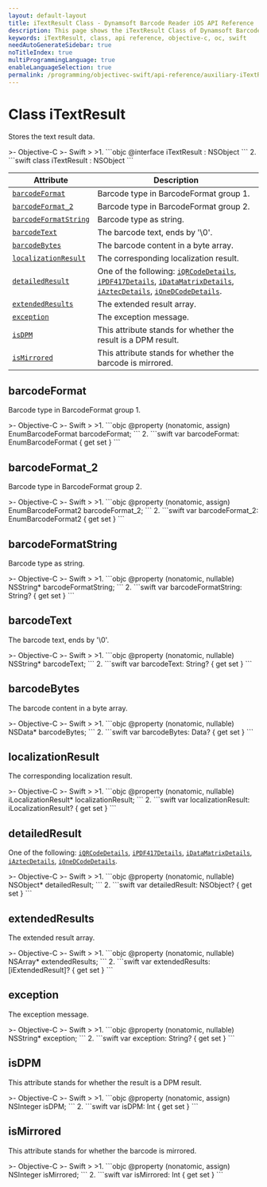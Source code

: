 ```yaml
---
layout: default-layout
title: iTextResult Class - Dynamsoft Barcode Reader iOS API Reference
description: This page shows the iTextResult Class of Dynamsoft Barcode Reader for iOS SDK.
keywords: iTextResult, class, api reference, objective-c, oc, swift
needAutoGenerateSidebar: true
noTitleIndex: true
multiProgrammingLanguage: true
enableLanguageSelection: true
permalink: /programming/objectivec-swift/api-reference/auxiliary-iTextResult-v9.6.20.html
---
```


# Class iTextResult

Stores the text result data.

<div class="sample-code-prefix"></div>
>- Objective-C
>- Swift
>
>1. 
```objc
@interface iTextResult : NSObject
```
2. 
```swift
class iTextResult : NSObject
```

| Attribute | Description |
|-----------| ----------- |
| [`barcodeFormat`](#barcodeformat) | Barcode type in BarcodeFormat group 1. |
| [`barcodeFormat_2`](#barcodeformat_2) | Barcode type in BarcodeFormat group 2. |
| [`barcodeFormatString`](#barcodeformatstring) | Barcode type as string. |
| [`barcodeText`](#barcodetext) | The barcode text, ends by '\0'. |
| [`barcodeBytes`](#barcodebytes) | The barcode content in a byte array. |
| [`localizationResult`](#localizationresult) | The corresponding localization result. |
| [`detailedResult`](#detailedresult) | One of the following: [`iQRCodeDetails`](auxiliary-iQRCodeDetails.md), [`iPDF417Details`](auxiliary-iPDF417Details.md), [`iDataMatrixDetails`](auxiliary-iDataMatrixDetails.md), [`iAztecDetails`](auxiliary-iAztecDetails.md), [`iOneDCodeDetails`](auxiliary-iOneDCodeDetails.md). |
| [`extendedResults`](#extendedresults) | The extended result array. |
| [`exception`](#exception) | The exception message. |
| [`isDPM`](#isdpm) | This attribute stands for whether the result is a DPM result. |
| [`isMirrored`](#ismirrored) | This attribute stands for whether the barcode is mirrored. |

## barcodeFormat

Barcode type in BarcodeFormat group 1.

<div class="sample-code-prefix"></div>
>- Objective-C
>- Swift
>
>1. 
```objc
@property (nonatomic, assign) EnumBarcodeFormat barcodeFormat;
```
2. 
```swift
var barcodeFormat: EnumBarcodeFormat { get set }
```

## barcodeFormat_2

Barcode type in BarcodeFormat group 2.

<div class="sample-code-prefix"></div>
>- Objective-C
>- Swift
>
>1. 
```objc
@property (nonatomic, assign) EnumBarcodeFormat2 barcodeFormat_2;
```
2. 
```swift
var barcodeFormat_2: EnumBarcodeFormat2 { get set }
```

## barcodeFormatString

Barcode type as string.

<div class="sample-code-prefix"></div>
>- Objective-C
>- Swift
>
>1. 
```objc
@property (nonatomic, nullable) NSString* barcodeFormatString;
```
2. 
```swift
var barcodeFormatString: String? { get set }
```

## barcodeText

The barcode text, ends by '\0'.

<div class="sample-code-prefix"></div>
>- Objective-C
>- Swift
>
>1. 
```objc
@property (nonatomic, nullable) NSString* barcodeText;
```
2. 
```swift
var barcodeText: String? { get set }
```

## barcodeBytes

The barcode content in a byte array.

<div class="sample-code-prefix"></div>
>- Objective-C
>- Swift
>
>1. 
```objc
@property (nonatomic, nullable) NSData* barcodeBytes;
```
2. 
```swift
var barcodeBytes: Data? { get set }
```

## localizationResult

The corresponding localization result.

<div class="sample-code-prefix"></div>
>- Objective-C
>- Swift
>
>1. 
```objc
@property (nonatomic, nullable) iLocalizationResult* localizationResult;
```
2. 
```swift
var localizationResult: iLocalizationResult? { get set }
```

## detailedResult

One of the following: [`iQRCodeDetails`](auxiliary-iQRCodeDetails.md), [`iPDF417Details`](auxiliary-iPDF417Details.md), [`iDataMatrixDetails`](auxiliary-iDataMatrixDetails.md), [`iAztecDetails`](auxiliary-iAztecDetails.md), [`iOneDCodeDetails`](auxiliary-iOneDCodeDetails.md).

<div class="sample-code-prefix"></div>
>- Objective-C
>- Swift
>
>1. 
```objc
@property (nonatomic, nullable) NSObject* detailedResult;
```
2. 
```swift
var detailedResult: NSObject? { get set }
```

## extendedResults

The extended result array.

<div class="sample-code-prefix"></div>
>- Objective-C
>- Swift
>
>1. 
```objc
@property (nonatomic, nullable) NSArray<iExtendedResult*>* extendedResults;
```
2. 
```swift
var extendedResults: [iExtendedResult]? { get set }
```

## exception

The exception message.

<div class="sample-code-prefix"></div>
>- Objective-C
>- Swift
>
>1. 
```objc
@property (nonatomic, nullable) NSString* exception;
```
2. 
```swift
var exception: String? { get set }
```

## isDPM

This attribute stands for whether the result is a DPM result.

<div class="sample-code-prefix"></div>
>- Objective-C
>- Swift
>
>1. 
```objc
@property (nonatomic, assign) NSInteger isDPM;
```
2. 
```swift
var isDPM: Int { get set }
```

## isMirrored

This attribute stands for whether the barcode is mirrored.

<div class="sample-code-prefix"></div>
>- Objective-C
>- Swift
>
>1. 
```objc
@property (nonatomic, assign) NSInteger isMirrored;
```
2. 
```swift
var isMirrored: Int { get set }
```
